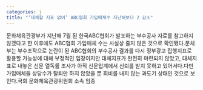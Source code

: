 ```yaml
---
categories: j
title: "‘대체할 지표 없어’ ABC협회 가입매체수 지난해보다 2 감소"
---
```

문화체육관광부가 지난해 7월 된 한국ABC협회가 발표하는 부수공사 자료를 참고하지 않겠다고 한 이후에도 ABC협회 가입매체 수는 사실상 줄지 않은 것으로 확인됐다.문체부는 부수조작으로 논란이 된 ABC협회의 부수공사 결과를 다시 정부광고 집행지표로 활용할 가능성에 대해 부정적인 입장이지만 대체지표가 완전히 마련되지 않았고, 대체지표로 내놓은 신문 열독률 조사가 아직 신문업계에서 신뢰를 받지 못하고 있어서다.다만 가입매체들 상당수가 탈퇴만 하지 않았을 뿐 회비를 내지 않는 과도기 상태인 것으로 보인다.국회 문화체육관광위원회 소속 임종